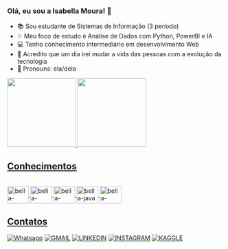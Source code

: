 ### Olá, eu sou a Isabella Moura! 💖

- 📚 Sou estudante de Sistemas de Informação (3 período)
- ✨ Meu foco de estudo é Análise de Dados com Python, PowerBI e IA
- 💻 Tenho conhecimento intermediário em desenvolvimento Web
- 🚀 Acredito que um dia irei mudar a vida das pessoas com a evolução da tecnologia
- 🙂 Pronouns: ela/dela

<div>
  <a href="https://beacons.ai/isabellasmou">
  <img height="160em" widht="42%" src="https://github-readme-stats.vercel.app/api?username=isabellasmou&show_icons=true&theme=dracula"/>
  <img height="160em" widht="50%" src="https://github-readme-stats.vercel.app/api/top-langs/?username=isabellasmou&layout=compact&theme=dracula"/>
</div>

## Conhecimentos

<div style="display: inline_block"><br/>
    <img align="center" alt="bella-Python" height="40" width="50" src="https://cdn.jsdelivr.net/gh/devicons/devicon/icons/python/python-original.svg"/>
    <img align="center" alt="bella-pandas" height="40" width="50" src="https://cdn.jsdelivr.net/gh/devicons/devicon/icons/pandas/pandas-original.svg"/>
    <img align="center" alt="bella-SQLite" height="40" width="50" src="https://cdn.jsdelivr.net/gh/devicons/devicon/icons/sqlite/sqlite-original.svg"/>
    <img align="center" alt="bella-java" height="40" width="50" src="https://cdn.jsdelivr.net/gh/devicons/devicon/icons/java/java-original.svg"/>
    <img align="center" alt="bella-mongodb" height="40" width="50" src="https://cdn.jsdelivr.net/gh/devicons/devicon/icons/mongodb/mongodb-original.svg"/>
</div>

## Contatos
[![Whatsapp](https://img.shields.io/badge/WhatsApp-25D366?style=for-the-badge&logo=whatsapp&logoColor=white)](https://wa.me/5521992575487)
[![GMAIL](https://img.shields.io/badge/Gmail-D14836?style=for-the-badge&logo=gmail&logoColor=white)](mailto:isabellasmou@gmail.com)
[![LINKEDIN](https://img.shields.io/badge/LinkedIn-0077B5?style=for-the-badge&logo=linkedin&logoColor=white)](https://www.linkedin.com/in/isabellasmou/)
[![INSTAGRAM](https://img.shields.io/badge/Instagram-E4405F?style=for-the-badge&logo=instagram&logoColor=white)](https://www.instagram.com/isabellasmou/)
[![KAGGLE](https://img.shields.io/badge/Kaggle-035a7d?style=for-the-badge&logo=kaggle&logoColor=white)](https://www.kaggle.com/isabellamoura)
